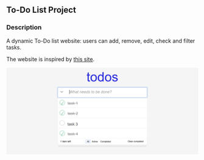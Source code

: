 ## To-Do List Project
### Description
A dynamic To-Do list website: users can add, remove, edit, check and filter tasks.

The website is inspired by [this site](https://todomvc.com/examples/javascript-es5/dist/#/).

![Website photo](images/Screenshot%20(191).png)
